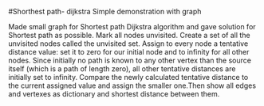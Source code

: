 #Shorthest path- dijkstra
Simple demonstration with graph

Made small graph for Shortest path Dijkstra algorithm and gave solution for Shortest path as possible. Mark all nodes unvisited. Create a set of all the unvisited nodes called the unvisited set.
Assign to every node a tentative distance value: set it to zero for our initial node and to infinity for all other nodes. Since initially no path is known to any other vertex than the source itself (which is a path of length zero), all other tentative distances are initially set to infinity. Compare the newly calculated tentative distance to the current assigned value and assign the smaller one.Then show all edges and vertexes as dictionary and shortest distance between them.

